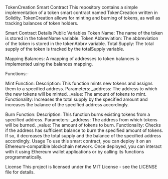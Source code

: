 TokenCreation Smart Contract
This repository contains a simple implementation of a token smart contract named TokenCreation written in Solidity. TokenCreation allows for minting and burning of tokens, as well as tracking balances of token holders.

Smart Contract Details
Public Variables
Token Name: The name of the token is stored in the tokenName variable.
Token Abbreviation: The abbreviation of the token is stored in the tokenAbbrv variable.
Total Supply: The total supply of the token is tracked by the totalSupply variable.

Mapping
Balances: A mapping of addresses to token balances is implemented using the balances mapping.

Functions:-

Mint Function:
Description: This function mints new tokens and assigns them to a specified address.
Parameters:
_address: The address to which the new tokens will be minted.
_value: The amount of tokens to mint.
Functionality: Increases the total supply by the specified amount and increases the balance of the specified address accordingly.

Burn Function:
Description: This function burns existing tokens from a specified address.
Parameters:
_address: The address from which tokens will be burned.
_value: The amount of tokens to burn.
Functionality: Checks if the address has sufficient balance to burn the specified amount of tokens. If so, it decreases the total supply and the balance of the specified address accordingly.
Usage
To use this smart contract, you can deploy it on an Ethereum-compatible blockchain network. Once deployed, you can interact with it using Ethereum wallet applications or by calling its functions programmatically.

License
This project is licensed under the MIT License - see the LICENSE file for details.
